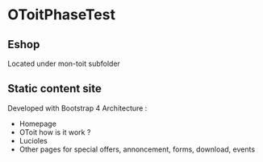 # OToitPhaseTest

## Eshop
Located under mon-toit subfolder

## Static content site
Developed with Bootstrap 4
Architecture :
- Homepage
- OToit how is it work ?
- Lucioles
- Other pages for special offers, annoncement, forms, download, events
